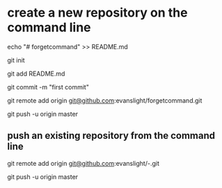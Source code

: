 create a new repository on the command line
=================================================================
echo "# forgetcommand" >> README.md

git init

git add README.md

git commit -m "first commit"

git remote add origin git@github.com:evanslight/forgetcommand.git

git push -u origin master


push an existing repository from the command line
---------------------------------------------------------------
git remote add origin git@github.com:evanslight/-.git

git push -u origin master




